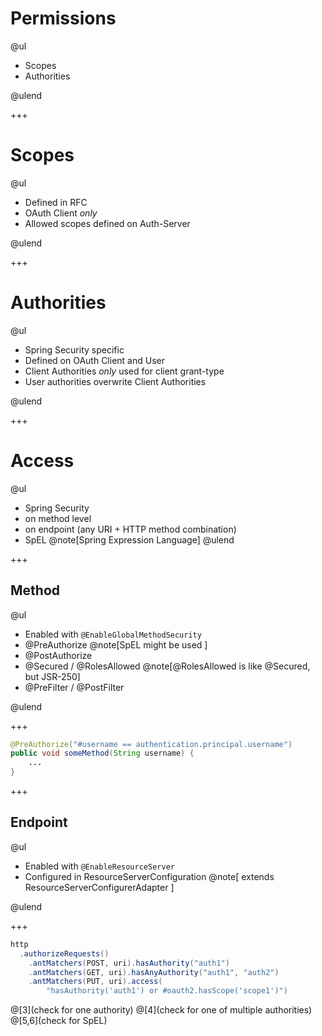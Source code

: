 # Permissions

@ul

- Scopes
- Authorities

@ulend

+++

# Scopes

@ul

- Defined in RFC
- OAuth Client *only*
- Allowed scopes defined on Auth-Server

@ulend

+++

# Authorities

@ul

- Spring Security specific
- Defined on OAuth Client and User
- Client Authorities *only* used for client grant-type
- User authorities overwrite Client Authorities 

@ulend

+++

# Access

@ul
- Spring Security
- on method level
- on endpoint (any URI + HTTP method combination)
- SpEL @note[Spring Expression Language]
@ulend

+++

## Method 

@ul

- Enabled with `@EnableGlobalMethodSecurity`
- @PreAuthorize @note[SpEL might be used ]
- @PostAuthorize
- @Secured / @RolesAllowed @note[@RolesAllowed is like @Secured, but JSR-250]
- @PreFilter / @PostFilter

@ulend

+++

```java
@PreAuthorize("#username == authentication.principal.username")
public void someMethod(String username) {
    ...
}
```

+++

## Endpoint

@ul

- Enabled with `@EnableResourceServer`
- Configured in ResourceServerConfiguration @note[ extends ResourceServerConfigurerAdapter ]

@ulend

+++ 

```java
http
  .authorizeRequests()
    .antMatchers(POST, uri).hasAuthority("auth1") 
    .antMatchers(GET, uri).hasAnyAuthority("auth1", "auth2")
    .antMatchers(PUT, uri).access(
        "hasAuthority('auth1') or #oauth2.hasScope('scope1')")
```
@[3](check for one authority)
@[4](check for one of multiple authorities)
@[5,6](check for SpEL)
